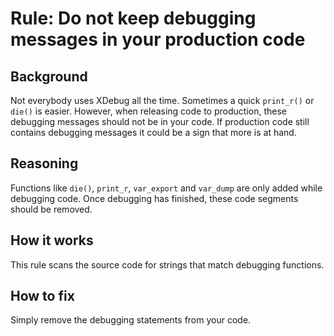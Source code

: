 # Rule: Do not keep debugging messages in your production code
## Background
Not everybody uses XDebug all the time. Sometimes a quick `print_r()` or `die()` is easier. However, when releasing code to production, these debugging messages
should not be in your code. If production code still contains debugging messages it could be a sign that more is at hand.

## Reasoning
Functions like `die()`, `print_r`, `var_export` and `var_dump` are only added while debugging code. Once debugging has finished, these code segments should be
removed.

## How it works
This rule scans the source code for strings that match debugging functions.

## How to fix
Simply remove the debugging statements from your code.
